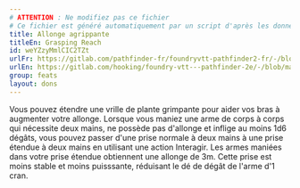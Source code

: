 ```yaml
---
# ATTENTION : Ne modifiez pas ce fichier
# Ce fichier est généré automatiquement par un script d'après les données du module Foundry VTT officiel et de sa traduction
title: Allonge agrippante
titleEn: Grasping Reach
id: weYZzyMmlCIC2TZt
urlFr: https://gitlab.com/pathfinder-fr/foundryvtt-pathfinder2-fr/-/blob/master/data/feats/weYZzyMmlCIC2TZt.htm
urlEn: https://gitlab.com/hooking/foundry-vtt---pathfinder-2e/-/blob/master/packs/data/feats.db/grasping-reach.json
group: feats
layout: dons
---
```

Vous pouvez étendre une vrille de plante grimpante pour aider vos bras à augmenter votre allonge. Lorsque vous maniez une arme de corps à corps qui nécessite deux mains, ne possède pas d'allonge et inflige au moins 1d6 dégâts, vous pouvez passer d'une prise normale à deux mains à une prise étendue à deux mains en utilisant une action Interagir. Les armes maniées dans votre prise étendue obtiennent une allonge de 3m. Cette prise est moins stable et moins puisssante, réduisant le dé de dégât de l'arme d'1 cran.


